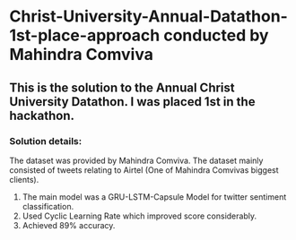 # Christ-University-Annual-Datathon-1st-place-approach conducted by Mahindra Comviva
## This is the solution to the Annual Christ University Datathon. I was placed 1st in the hackathon.
### Solution details:
The dataset was provided by Mahindra Comviva. The dataset mainly consisted of tweets relating to Airtel (One of Mahindra Comvivas biggest clients).
1. The main model was a GRU-LSTM-Capsule Model for twitter sentiment classification. 
2. Used Cyclic Learning Rate which improved score considerably.
3. Achieved 89% accuracy.
